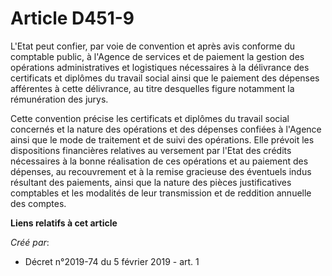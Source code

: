 # Article D451-9

L'Etat peut confier, par voie de convention et après avis conforme du comptable public, à l'Agence de services et de paiement
la gestion des opérations administratives et logistiques nécessaires à la délivrance des certificats et diplômes du travail
social ainsi que le paiement des dépenses afférentes à cette délivrance, au titre desquelles figure notamment la rémunération
des jurys.

Cette convention précise les certificats et diplômes du travail social concernés et la nature des opérations et des dépenses
confiées à l'Agence ainsi que le mode de traitement et de suivi des opérations. Elle prévoit les dispositions financières
relatives au versement par l'Etat des crédits nécessaires à la bonne réalisation de ces opérations et au paiement des
dépenses, au recouvrement et à la remise gracieuse des éventuels indus résultant des paiements, ainsi que la nature des
pièces justificatives comptables et les modalités de leur transmission et de reddition annuelle des comptes.

**Liens relatifs à cet article**

_Créé par_:

  - Décret n°2019-74 du 5 février 2019 - art. 1
